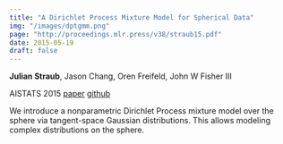 ```yaml
---
title: "A Dirichlet Process Mixture Model for Spherical Data"
img: "/images/dptgmm.png"
page: "http://proceedings.mlr.press/v38/straub15.pdf"
date: 2015-05-19
draft: false
---
```

**Julian Straub**, Jason Chang, Oren Freifeld, John W Fisher III

AISTATS 2015
[paper](http://proceedings.mlr.press/v38/straub15.pdf)
[github](https://github.com/jstraub/dpMM)

We introduce a nonparametric Dirichlet Process mixture model over the sphere via tangent-space Gaussian distributions. This allows modeling complex distributions on the sphere.

